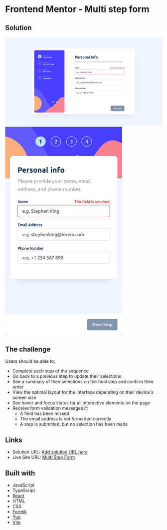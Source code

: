# Frontend Mentor - Multi step form

## Solution
![](./src/assets/design/desktop.png)
![](./src/assets/design/mobile.png)

## The challenge
Users should be able to:

- Complete each step of the sequence
- Go back to a previous step to update their selections
- See a summary of their selections on the final step and confirm their order
- View the optimal layout for the interface depending on their device's screen size
- See hover and focus states for all interactive elements on the page
- Receive form validation messages if:
  - A field has been missed
  - The email address is not formatted correctly
  - A step is submitted, but no selection has been made

## Links
- Solution URL: [Add solution URL here](https://your-solution-url.com)
- Live Site URL: [Multi Step Form](https://multi-step-form-jec.vercel.app/)

## Built with
- JavaScript
- TypeScript
- [React](https://react.dev/)
- HTML
- CSS
- [Formik](https://formik.org/)
- [Yup](https://www.npmjs.com/package/yup)
- [Vite](https://vitejs.dev/)
